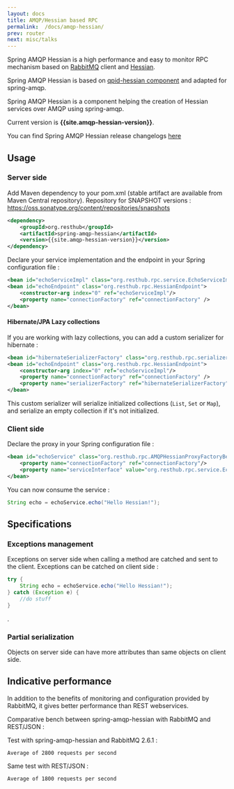 ```yaml
---
layout: docs
title: AMQP/Hessian based RPC
permalink:  /docs/amqp-hessian/
prev: router
next: misc/talks
---
```


<div class="toc"></div>

Spring AMQP Hessian is a high performance and easy to monitor RPC mechanism based on [RabbitMQ](http://www.rabbitmq.com/) client
and [Hessian](http://hessian.caucho.com/).

Spring AMQP Hessian is based on [qpid-hessian component](https://github.com/ebourg/qpid-hessian)
and adapted for spring-amqp.

Spring AMQP Hessian is a component helping the creation of Hessian services over AMQP
using spring-amqp.

Current version is **{{site.amqp-hessian-version}}**.

You can find Spring AMQP Hessian release changelogs [here](/new/releases)


## Usage

### Server side

Add Maven dependency to your pom.xml (stable artifact are available from Maven Central repository).
Repository for SNAPSHOT versions : <https://oss.sonatype.org/content/repositories/snapshots>

```xml
<dependency>
    <groupId>org.resthub</groupId>
    <artifactId>spring-amqp-hessian</artifactId>
    <version>{{site.amqp-hessian-version}}</version>
</dependency>
```

Declare your service implementation and the endpoint in your Spring configuration file :

```xml
<bean id="echoServiceImpl" class="org.resthub.rpc.service.EchoServiceImpl"/>
<bean id="echoEndpoint" class="org.resthub.rpc.HessianEndpoint">
    <constructor-arg index="0" ref="echoServiceImpl"/>
    <property name="connectionFactory" ref="connectionFactory" />
</bean>
```

#### Hibernate/JPA Lazy collections

If you are working with lazy collections, you can add a custom serializer for hibernate :

```xml
<bean id="hibernateSerializerFactory" class="org.resthub.rpc.serializer.HibernateSerializerFactory" />
<bean id="echoEndpoint" class="org.resthub.rpc.HessianEndpoint">
    <constructor-arg index="0" ref="echoServiceImpl"/>
    <property name="connectionFactory" ref="connectionFactory" />
    <property name="serializerFactory" ref="hibernateSerializerFactory" />
</bean>
```

This custom serializer will serialize initialized collections (`List`, `Set` or `Map`), and serialize an
empty collection if it's not initialized.


### Client side

Declare the proxy in your Spring configuration file :

```xml
<bean id="echoService" class="org.resthub.rpc.AMQPHessianProxyFactoryBean">
    <property name="connectionFactory" ref="connectionFactory"/>
    <property name="serviceInterface" value="org.resthub.rpc.service.EchoService"/>
</bean>
```

You can now consume the service :

```java
String echo = echoService.echo("Hello Hessian!");
```

## Specifications

### Exceptions management

Exceptions on server side when calling a method are catched and sent to the client.
Exceptions can be catched on client side :

```java
try {
    String echo = echoService.echo("Hello Hessian!");
} catch (Exception e) {
    //do stuff
}
```

.

### Partial serialization

Objects on server side can have more attributes than same objects on client side.

## Indicative performance

In addition to the benefits of monitoring and configuration provided by RabbitMQ,
it gives better performance than REST webservices.

Comparative bench between spring-amqp-hessian with RabbitMQ and REST/JSON :

Test with spring-amqp-hessian and RabbitMQ 2.6.1 :

```
Average of 2800 requests per second
```

Same test with REST/JSON :

```
Average of 1800 requests per second
```